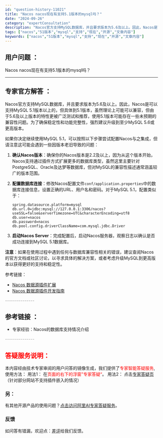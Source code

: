 ```yaml
---
id: "question-history-11021"
title: "Nacos nacos现在有支持5.1版本的mysql吗？"
date: "2024-09-26"
category: "expertConsultation"
description: "Nacos官方支持MySQL数据库，并且要求版本为5.6及以上。因此，Nacos是可以支持MySQL 5.1版本以上的，但具体到5.1版本，虽然理论上可能可以兼容，但由于5.6及以上版本的特性更被广泛测试和推荐，使用5.1版本可能存在一些未预期的兼容性问题。为了确保稳定性和功能完整性，强烈建议升级到"
tags: ["nacos","51版本","mysql","支持","现在","开源","文章内容"]
keywords: ["nacos","51版本","mysql","支持","现在","开源","文章内容"]
---
```


## 用户问题 ： 
 Nacos nacos现在有支持5.1版本的mysql吗？  

---------------
## 专家官方解答 ：

Nacos官方支持MySQL数据库，并且要求版本为5.6及以上。因此，Nacos是可以支持MySQL 5.1版本以上的，但具体到5.1版本，虽然理论上可能可以兼容，但由于5.6及以上版本的特性更被广泛测试和推荐，使用5.1版本可能存在一些未预期的兼容性问题。为了确保稳定性和功能完整性，强烈建议升级到至少MySQL 5.6或更高版本。

如果你决定继续使用MySQL 5.1，可以按照以下步骤尝试配置Nacos与之集成，但请注意这可能会遇到一些因版本老旧导致的问题：

1. **确认Nacos版本**：确保你的Nacos版本是2.2及以上，因为从这个版本开始，Nacos支持通过插件方式扩展更多的数据库类型，虽然这里主要针对PostgreSQL、Oracle及达梦等数据库，但对MySQL的兼容性描述通常涵盖较广的版本范围。

2. **配置数据库连接**：修改Nacos配置文件`conf/application.properties`中的数据库连接信息，设置正确的URL、用户名和密码。对于MySQL 5.1，配置类似于：
    ```
    spring.datasource.platform=mysql
    db.url.0=jdbc:mysql://127.0.0.1:3306/nacos?useSSL=false&serverTimezone=UTC&characterEncoding=utf8
    db.user=nacos
    db.password=nacos
    db.pool.config.driverClassName=com.mysql.jdbc.Driver
    ```

3. **启动Nacos Server**：完成配置后，启动Nacos服务器，观察日志以确认是否成功连接到MySQL 5.1数据库。

**注意**：如果在使用过程中遇到任何与数据库兼容性相关的错误，建议查阅Nacos的官方文档或社区讨论，以寻求具体的解决方案，或者考虑升级MySQL到更高版本以获得更好的支持和稳定性。

参考链接：
- [Nacos 数据源插件扩展](https://github.com/nacos-group/nacos-plugin/tree/develop/nacos-datasource-plugin-ext)
- [Nacos 数据源插件开发指南](https://nacos.io/docs/latest/plugin/datasource-plugin/)


<font color="#949494">---------------</font> 


## 参考链接 ：

* 专家经验：Nacos的数据库支持情况介绍 


 <font color="#949494">---------------</font> 
 


## <font color="#FF0000">答疑服务说明：</font> 

本内容经由技术专家审阅的用户问答的镜像生成，我们提供了<font color="#FF0000">专家智能答疑服务</font>,使用方法：
用法1： 在<font color="#FF0000">页面的右下的浮窗”专家答疑“</font>。
用法2： 点击[专家答疑页](https://answer.opensource.alibaba.com/docs/intro)（针对部分网站不支持插件嵌入的情况）
### 另：


有其他开源产品的使用问题？[点击访问阿里AI专家答疑服务](https://answer.opensource.alibaba.com/docs/intro)。
### 反馈
如问答有错漏，欢迎点：[差评](https://ai.nacos.io/user/feedbackByEnhancerGradePOJOID?enhancerGradePOJOId=13710)给我们反馈。
